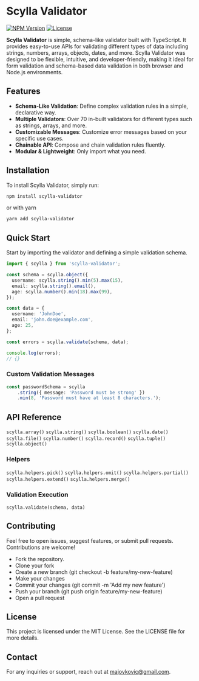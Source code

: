 # Scylla Validator

[![NPM Version](https://img.shields.io/npm/v/scylla-validator.svg)](https://www.npmjs.com/package/scylla-validator)
[![License](https://img.shields.io/npm/l/scylla-validator)](https://github.com/majovkovic/scylla-validator/blob/main/LICENSE)

**Scylla Validator** is simple, schema-like validator built with TypeScript. It provides easy-to-use APIs for validating different types of data including strings, numbers, arrays, objects, dates, and more. Scylla Validator was designed to be flexible, intuitive, and developer-friendly, making it ideal for form validation and schema-based data validation in both browser and Node.js environments.

## Features

- **Schema-Like Validation**: Define complex validation rules in a simple, declarative way.
- **Multiple Validators**: Over 70 in-built validators for different types such as strings, arrays, and more.
- **Customizable Messages**: Customize error messages based on your specific use cases.
- **Chainable API**: Compose and chain validation rules fluently.
- **Modular & Lightweight**: Only import what you need.

## Installation

To install Scylla Validator, simply run:

```bash
npm install scylla-validator
```
or with yarn
```bash
yarn add scylla-validator
```

## Quick Start

Start by importing the validator and defining a simple validation schema.

```typescript
import { scylla } from 'scylla-validator';

const schema = scylla.object({
  username: scylla.string().min(5).max(15),
  email: scylla.string().email(),
  age: scylla.number().min(18).max(99),
});

const data = {
  username: 'JohnDoe',
  email: 'john.doe@example.com',
  age: 25,
};

const errors = scylla.validate(schema, data);

console.log(errors);
// {}
```
### Custom Validation Messages

```typescript
const passwordSchema = scylla
    .string({ message: 'Password must be strong' })
    .min(8, 'Password must have at least 8 characters.');
```

## API Reference

`scylla.array()`
`scylla.string()`
`scylla.boolean()`
`scylla.date()`
`scylla.file()`
`scylla.number()`
`scylla.record()`
`scylla.tuple()`
`scylla.object()`

### Helpers

`scylla.helpers.pick()`
`scylla.helpers.omit()`
`scylla.helpers.partial()`
`scylla.helpers.extend()`
`scylla.helpers.merge()`

### Validation Execution

`scylla.validate(schema, data)`


## Contributing

Feel free to open issues, suggest features, or submit pull requests. Contributions are welcome!

- Fork the repository.
- Clone your fork
- Create a new branch (git checkout -b feature/my-new-feature)
- Make your changes
- Commit your changes (git commit -m 'Add my new feature')
- Push your branch (git push origin feature/my-new-feature)
- Open a pull request


## License

This project is licensed under the MIT License. See the LICENSE file for more details.

## Contact

For any inquiries or support, reach out at majovkovic@gmail.com.
